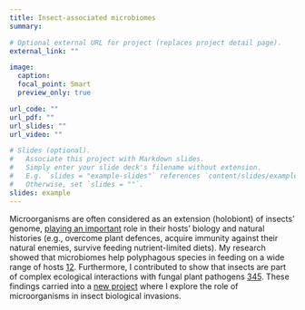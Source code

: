 ```yaml
---
title: Insect-associated microbiomes
summary:

# Optional external URL for project (replaces project detail page).
external_link: ""

image:
  caption:
  focal_point: Smart
  preview_only: true

url_code: ""
url_pdf: ""
url_slides: ""
url_video: ""

# Slides (optional).
#   Associate this project with Markdown slides.
#   Simply enter your slide deck's filename without extension.
#   E.g. `slides = "example-slides"` references `content/slides/example-slides.md`.
#   Otherwise, set `slides = ""`.
slides: example
---
```


Microorganisms are often considered as an extension (holobiont) of insects’ genome, [playing an important](https://amalacrino.netlify.app/publication/malacrino_2018_biology/) role in their hosts’ biology and natural histories (e.g., overcome plant defences, acquire immunity against their natural enemies, survive feeding nutrient-limited diets). My research showed that microbiomes help polyphagous species in feeding on a wide range of hosts [1](https://amalacrino.netlify.app/publication/malacrino_2018_pone/)[2](https://amalacrino.netlify.app/publication/strano_2018_meco/). Furthermore, I contributed to show that insects are part of complex ecological interactions with fungal plant pathogens [3](https://amalacrino.netlify.app/publication/malacrino_2017_funeco/)[4](https://amalacrino.netlify.app/publication/malacrino_2017_meco/)[5](https://amalacrino.netlify.app/publication/malacrino_2015_funeco/). These findings carried into a [new project](https://amalacrino.netlify.app/project/invasive/) where I explore the role of microorganisms in insect biological invasions.

